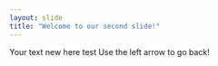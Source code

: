 ```yaml
---
layout: slide
title: "Welcome to our second slide!"
---
```

Your text new here test
Use the left arrow to go back!
